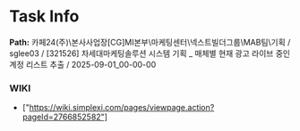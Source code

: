 # Task Info

**Path:** 카페24(주)\본사사업장\[CG]MI본부\마케팅센터\넥스트빌더그룹\MAB팀\기획 / sglee03 / [321526] 차세대마케팅솔루션 시스템 기획 _ 매체별 현재 광고 라이브 중인 계정 리스트 추출 / 2025-09-01_00-00-00

### WIKI
- ["https://wiki.simplexi.com/pages/viewpage.action?pageId=2766852582"]

